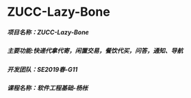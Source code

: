 # ZUCC-Lazy-Bone
##### 项目名称：ZUCC-Lazy-Bone
##### 主要功能:快递代拿代寄，闲置交易，餐饮代买，问答，通知、导航
##### 开发团队：SE2019春-G11
##### 课程名称：软件工程基础-杨枨
